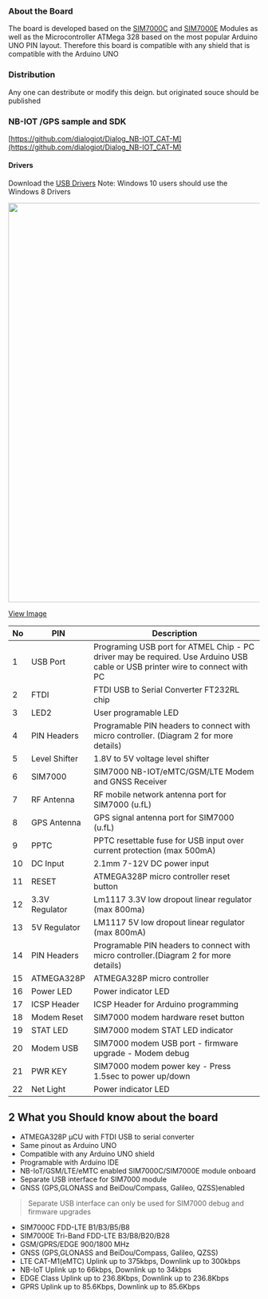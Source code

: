 ### About the Board

The board is developed based on the [SIM7000C](http://www.simcomm2m.com/En/module/detail.aspx?id=167) and [SIM7000E](http://www.simcomm2m.com/En/module/detail.aspx?id=168) Modules as well as the Microcontroller ATMega 328 based on the most popular Arduino UNO PIN layout. Therefore this board is compatible with any shield that is compatible with the Arduino UNO

### Distribution
Any one can destribute or modify this deign. but originated souce should be published

### NB-IOT /GPS sample and SDK
[https://github.com/dialogiot/Dialog_NB-IOT_CAT-M](https://github.com/dialogiot/Dialog_NB-IOT_CAT-M)



#### Drivers

Download the [USB Drivers](https://github.com/botletics/SIM7000-LTE-Shield/wiki/SIM7000-USB-Drivers)
Note: Windows 10 users should use the Windows 8 Drivers

<img src="https://idealab.ideamart.io/NBIOT-Dev-Board/img/features/board-diagram.jpg" width="800"></img>

[View Image](https://idealab.ideamart.io/NBIOT-Dev-Board/img/features/board-diagram.jpg)

|No|PIN |Description|
|---|---|---|
| 1 | USB Port | Programing USB port for ATMEL Chip - PC driver may be required. Use Arduino USB cable or USB printer wire to connect with PC |
| 2 | FTDI | FTDI USB to Serial Converter FT232RL chip |
| 3 | LED2 | User programable LED |
| 4 | PIN Headers | Programable PIN headers to connect with micro controller. (Diagram 2 for more details) |
| 5 | Level Shifter | 1.8V to 5V voltage level shifter |
| 6 | SIM7000 | SIM7000 NB-IOT/eMTC/GSM/LTE Modem and GNSS Receiver |
| 7 | RF Antenna | RF mobile network antenna port for SIM7000 (u.fL) |
| 8 | GPS Antenna | GPS signal antenna port for SIM7000 (u.fL) |
| 9 | PPTC | PPTC resettable fuse for USB input over current protection (max 500mA) |
| 10 | DC Input | 2.1mm 7-12V DC power input |
| 11 | RESET | ATMEGA328P micro controller reset button |
| 12 | 3.3V Regulator | Lm1117 3.3V low dropout linear regulator (max 800ma)|
| 13 | 5V Regulator | LM1117 5V low dropout linear regulator (max 800mA) |
| 14 | PIN Headers | Programable PIN headers to connect with micro controller.(Diagram 2 for more details) |
| 15 | ATMEGA328P | ATMEGA328P micro controller |
| 16 | Power LED | Power indicator LED |
| 17 | ICSP Header | ICSP Header for Arduino programming |
| 18 | Modem Reset | SIM7000 modem hardware reset button |
| 19 | STAT LED | SIM7000 modem STAT LED indicator |
| 20 | Modem USB | SIM7000 modem USB port - firmware upgrade - Modem debug |
| 21 | PWR KEY | SIM7000 modem power key - Press 1.5sec to power up/down |
| 22 | Net Light | Power indicator LED |


## 2 What you Should know about the board

- ATMEGA328P µCU with FTDI USB to serial converter
- Same pinout as Arduino UNO
- Compatible with any Arduino UNO shield
- Programable with Arduino IDE
- NB-IoT/GSM/LTE/eMTC enabled SIM7000C/SIM7000E module onboard
- Separate USB interface for SIM7000 module
- GNSS (GPS,GLONASS and BeiDou/Compass, Galileo, QZSS)enabled 

> Separate USB interface can only be used for SIM7000 debug and firmware upgrades

- SIM7000C FDD-LTE B1/B3/B5/B8
- SIM7000E Tri-Band FDD-LTE B3/B8/B20/B28
- GSM/GPRS/EDGE 900/1800 MHz
- GNSS (GPS,GLONASS and BeiDou/Compass, Galileo, QZSS)
- LTE CAT-M1(eMTC) Uplink up to 375kbps, Downlink up to 300kbps
- NB-IoT Uplink up to 66kbps, Downlink up to 34kbps
- EDGE Class Uplink up to 236.8Kbps, Downlink up to 236.8Kbps
- GPRS Uplink up to 85.6Kbps, Downlink up to 85.6Kbps

